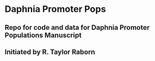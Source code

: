 # Daphnia Promoter Pops
## Repo for code and data for Daphnia Promoter Populations Manuscript
## Initiated by R. Taylor Raborn